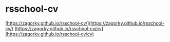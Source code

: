 # rsschool-cv

[https://zagorky.github.io/rsschool-cv/](https://zagorky.github.io/rsschool-cv/)
[https://zagorky.github.io/rsschool-cv/cv](https://zagorky.github.io/rsschool-cv/cv)
